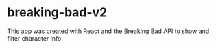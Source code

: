 # breaking-bad-v2 
This app was created with React and the Breaking Bad API to show and filter character info.
